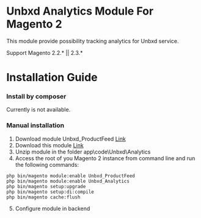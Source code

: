 # Unbxd Analytics Module For Magento 2

This module provide possibility tracking analytics for Unbxd service.

Support Magento 2.2.\* || 2.3.\*

# Installation Guide

### Install by composer
Currently is not available.

### Manual installation

1. Download module Unbxd_ProductFeed [Link](https://github.com/unbxd/Magento-2-Extension/archive/master.zip)
2. Download this module [Link](https://github.com/unbxd/Magento-2-Analytics/archive/master.zip)
3. Unzip module in the folder app\code\Unbxd\Analytics
4. Access the root of you Magento 2 instance from command line and run the following commands:

```
php bin/magento module:enable Unbxd_ProductFeed
php bin/magento module:enable Unbxd_Analytics
php bin/magento setup:upgrade
php bin/magento setup:di:compile
php bin/magento cache:flush
```

5. Configure module in backend


 

